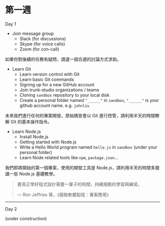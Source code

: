 # 第一週

Day 1

* Join message group
  * Slack (for discussions)
  * Skype (for voice calls)
  * Zoom (for con-call)

如果你對後續的任務有疑問，請選一個合適的討論方式求助。

* Learn Git
  * Learn version control with Git
  * Learn basic Git commands
  * Signing up for a new GitHub account
  * Join trunk-studio organizations / teams
  * Cloning `sandbox` repository to your local disk
  * Create a personal folder named `"______"` in `sandbox`, `"______"` is your github account name. e.g. `johnliu`

未來我們進行任何的專案開發，原始碼皆會以 Git 進行控管，請利用半天的時間瞭解 Git 的基本操作指令。

* Learn Node.js
  * Install Node.js
  * Getting started with Node.js
  * Write a Hello World program named `hello.js` in `sandbox` (under your personal folder)
  * Learn Node related tools like `npm`, `package.json`...

我們即將開始的第一個專案，使用的開發工具是 Node.js，請利用半天的時間多閱讀一些 Node.js 基礎教學。

> 要真正學好程式設計需要一輩子的時間，持續規劃的學習與練習。
>
> — Ron Jeffries 等，《極致軟體製程：專案應用》

---

Day 2

(under construction)